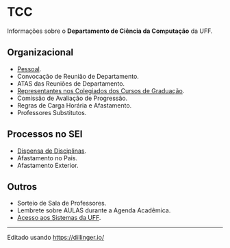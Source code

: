 # TCC
Informações sobre o **Departamento de Ciência da Computação** da UFF.

## Organizacional 
- [Pessoal](src/tcc-pessoal.md).
- Convocação de Reunião de Departamento.
- ATAS das Reuniões de Departamento.
- [Representantes nos Colegiados dos Cursos de Graduação](src/tcc-representantes-colegiados.md).
- Comissão de Avaliação de Progressão.
- Regras de Carga Horária e Afastamento.
- Professores Substitutos.

## Processos no SEI
- [Dispensa de Disciplinas](src/sei-dispensa-disciplinas.md).
- Afastamento no Pais.
- Afastamento Exterior.

## Outros
- Sorteio de Sala de Professores.
- Lembrete sobre AULAS durante a Agenda Acadêmica.
- [Acesso aos Sistemas da UFF](src/ger-acesso-sistemas.md).

---
Editado usando https://dillinger.io/
